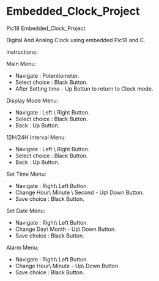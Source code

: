 # Embedded_Clock_Project
Pic18 Embedded_Clock_Project

Digital And Analog Clock using embedded Pic18 and C.

instructions:

Main Menu:
- Navigate : Potentiometer.
- Select choice : Black Button.
- After Setting time - Up Bottun to return to Clock mode.

Display Mode Menu:
- Navigate : Left \ Right Button.
- Select choice : Black Button.
- Back : Up Button.

12H/24H Interval Menu:
- Navigate : Left \ Right Button.
- Select choice : Black Button.
- Back : Up Button.

Set Time Menu:
- Navigate : Right\ Left Button.
- Change Hour\ Minute \ Second - Up\ Down Button.
- Save choice : Black Button.

Set Date Menu:
- Navigate : Right\ Left Button.
- Change Day\ Month - Up\ Down Button.
- Save choice : Black Button.

Alarm Menu:
- Navigate : Right\ Left Button.
- Change Hour\ Minute - Up\ Down Button.
- Save choice : Black Button.
